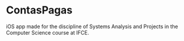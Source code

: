 # ContasPagas
iOS app made for the discipline of Systems Analysis and Projects in the Computer Science course at IFCE.
